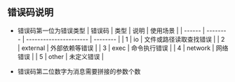 ## 错误码说明
- 错误码第一位为错误类型
  | 错误码 | 类型     | 说明                   | 使用场景 |
  | ------ | -------- | ---------------------- | -------- |
  | 1      | io       | 文件或路径读取查找错误 |
  | 2      | external | 外部依赖等错误         |
  | 3      | exec     | 命令执行错误           |
  | 4      | network  | 网络错误               |
  | 5      | other    | 未定义错误             |

- 错误码第二位数字为消息需要拼接的参数个数

